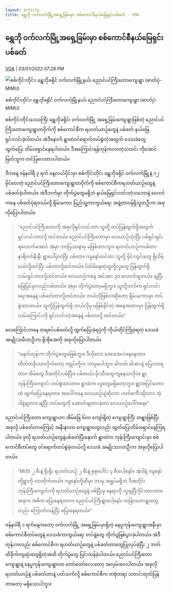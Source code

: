 ```yaml
---
layout: article
title: ရွှေဘို ဝက်လက်မြို့အရှေ့ခြမ်းမှာ စစ်ကောင်စီနယ်မြေရှင်းပစ်ခတ် - VOA
---
```


## ရွှေဘို ဝက်လက်မြို့အရှေ့ခြမ်းမှာ စစ်ကောင်စီနယ်မြေရှင်းပစ်ခတ်

[VOA](https://burmese.voanews.com/a/sagaing-shewbo-wetlet-military-coup-voa-burmese-/6379626.html) | _03/01/2022 07:28 PM_
        
![စစ်ကိုင်းတိုင်း၊ ရွှေဘိုခရိုင် ဝက်လက်မြို့နယ်၊ ညောင်ပင်ကြီးတောကျေးရွာ (ဓာတ်ပုံ-MIMU)](https://gdb.voanews.com/7AB54943-3771-4A93-8CB2-C77021DD5F93_cx0_cy12_cw0_w1080_h608_s.jpg)

_စစ်ကိုင်းတိုင်း၊ ရွှေဘိုခရိုင် ဝက်လက်မြို့နယ်၊ ညောင်ပင်ကြီးတောကျေးရွာ (ဓာတ်ပုံ-MIMU)_

စစ်ကိုင်းတိုင်းဒေသကြီး ရွှေဘိုခရိုင်၊ ဝက်လက်မြို့ အရှေ့ခြမ်းကျေးရွာဖြစ်တဲ့ ညောင်ပင်ကြီးတောကျေးရွာတဝိုက်ကို စစ်ကောင်စီက ရဟတ်ယာဉ်တွေနဲ့ ပစ်ခတ် နယ်မြေရှင်းလင်းခဲ့ပါတယ်။ အဲဒီနောက် ရွာထဲဝင်ရောက်တပ်စွဲတဲ့အတွက် ဒေသခံတွေ ထွက်ပြေး တိမ်းရှောင်နေရပါတယ်။ ဒီအကြောင်းရန်ကုန်ကလာတဲ့သတင်း ကိုအောင်မြတ်သူက တင်ပြပေးထားပါတယ်။

ဒီကနေ့ ဇန်နဝါရီ ၃ ရက် နေ့လယ်ပိုင်းမှာ စစ်ကိုင်းတိုင်း ရွှေဘိုခရိုင် ဝက်လက်မြို့နဲ့ ၁၂ မိုင်ဝေးတဲ့ ညောင်ပင်ကြီးတောကျေးရွာတဝိုက်ကို စစ်ကောင်စီကရဟတ်ယာဉ်တွေနဲ့ ပစ်ခတ်ခဲ့ပါတယ်။ အဲဒီဘက်မှာ တိုက်ပွဲတွေမရှိဘဲ နယ်မြေရှင်းလင်းတဲ့သဘောနဲ့ ဝေဟင်ကနေ ပစ်ခတ်ပုံရတယ်လို့ ရှိမ်းမကား ပြည်သူ့ကာကွယ်ရေး အဖွဲ့တာဝန်ရှိသူတဦးက အခုလိုပြောပါတယ်။

> “ညောင်ပင်ကြီးတောကို အခုလိုရှင်းလင်းတာ သူတို့ တပ်ပြန်ထွက်ဖို့အတွက် ရှင်းလင်းတာလို့ ထင်တယ်။ ညောင်ပင်ကြီးတောမှာ လေယာဉ်သုံးပြီး ပစ်ရှင်းရှင်းရလောက်အောင် အဲ့မှာ ဘာပြဿနာမှ မဖြစ်ထားဘူး။ ရဟတ်ယာဉ်ကပစ်တာ နာရီဝက်နီးနီး ရွာပေါ်မှာဝဲပြီး ပစ်တာ။ ကျနော်ထင်တာ သူတို့ မိုင်းကွင်းတွေ ရှိလိမ့်မယ်လို့ထင်ပြီး ပစ်တာလို့ထင်တယ်။ ပိတ်မိနေတဲ့သူတို့လူတွေ ပြန်ထွက်ဖို့ လမ်းရှင်းတာလို့ထင်တယ်။ လေယာဉ်ကနေ အင်အား ၃၀ လောက်ချတယ်။ ချပြီးမြေပြင်မှာလည်းပစ်တယ်။ အဲ့မှာ တိုက်ပွဲတော့မရှိဘူး။ သူတို့ဘက်က ရှင်းလင်းရေးအနေနဲ့ ပစ်ခတ်တာလို့ထင်တယ်။ ဘယ်လိုဖြစ်လဲဆိုတော့ ရှိမ်းမကားမှာ တပ်စွဲထားတယ်။ သူတို့ပြန်ထွက်ဖို့ ဘယ်လိုမှ မဖြစ်နိုင်တဲ့ အနေအထားမှာ ပြန်ထွက်ဖို့ လမ်းကြောင်းကို ရှင်းလင်းတဲ့အနေနဲ့ ပစ်တာလို့ ထင်တယ်။”

လေကြောင်းကနေ တရစပ်ပစ်ခတ်လို့ ထွက်ပြေးခဲ့ရပုံကို ကိုယ်တိုင်ကြုံခဲ့ရတဲ့ ဒေသခံ အမျိုးသမီးတဦးက ဗွီအိုအေကို အခုလိုပြောပါတယ်။

> “မနက်တုန်းက တိုက်ပွဲတွေမဖြစ်ဘူး။ ဒီလိုလေး အေးအေးပဲနေနေတာ။ တိတ်တခိုးလာလိုက်တော့ ကျုပ်တို့က ဘာမှမပါဘူး။ ခါးဝတ် ခါးစားနဲ့ ပြေးလာရတာ။ အိမ်တွေ ဒီအတိုင်းပစ်ပြီး။ ပစ်တယ်၊ မိုးသီးတွေကျနေသလိုပဲ။ ရွာဘုန်းကြီးကျောင်း တပ်စွဲထားတာ။ ရွာထဲက လူတွေမရှိတော့ဘူး။ ရွာ့အပြင်တောာထဲ ထွက်ပြေးနေရတာ။ အပေါ်ကနေ လေယာဉ်ပျံဆိုလား ဟတ်စကီးဆိုလား၊ အဲ့ဒါနဲ့ချတာ။ ချပြီး တပ်တွေကို အောက်ချထားခဲ့တာ လေယာဉ်ပေါ်ကနေ။”

ညောင်ပင်ကြီးတော ကျေးရွာဟာ အိမ်ခြေ ၆၀၀ ကျော်ရှိတဲ့ ကျေးရွာကြီး တရွာဖြစ်ပြီး အခုလို ပစ်ခတ်တာကြောင့် အနီးနားက ကျေးရွာတွေလည်း ထွက်ပြေးတိမ်းရှောင်နေကြရပါတယ်။ ခုလို ရဟတ်ယာဉ်တွေနဲ့ပစ်ခတ်ပြီးနောက် ရွာထဲက ဘုန်းကြီးကျောင်းမှာ စစ်ကောင်စီတပ်တွေ ဝင်ရောက်တပ်စွဲခဲ့တယ်လို့ ဒေသခံ အမျိုးသားတဦးက အခုလိုပြောပါတယ်။

> “Mi35 ၂ စီးနဲ့ ရိုးရိုး ရဟတ်ယာဉ် ၂ စီးနဲ့ စုစုပေါင်း ၄ စီးပေါ့နော်။ အဲ့ဒါနဲ့ ကျနော်တို့ရွာကို လာတိုက်တယ်။ ကျနော်တို့ဆီမှာ ဘာမှ အရှုပ်မရှိဘဲ ဒီအတိုင်း ဘုန်းကြီးကျောင်းကို ရဟတ်ယာဉ်တွေနဲ့ ပစ်ပြီးမှ နေရာကို လူချပြီးဝိုင်းထားတာ။ အခုက အဓိက ပြေးနေရတာက ညောင်ပင်ကြီးရွာပေါ့နော်၊ တခြားဘေးရွာတွေလည်း ကြောက်လန့်ပြီး ပြေးနေရတယ်။”

ဇန်နဝါရီ ၁ ရက်နေ့ကတော့ ဝက်လက်မြို့ အရှေ့ခြမ်းမှာရှိတဲ့ နေပူကုန်းကျေးရွာအနီးမှာ စစ်ကောင်စီတပ်တွေနဲ့ ဒေသခံကာကွယ်ရေး တပ်ဖွဲ့တွေ တိုက်ပွဲဖြစ်ပွားခဲ့ပါတယ်။ အဲဒီတုန်းကလည်း စစ်ကောင်စီက ရဟတ်ယာဉ်တွေနဲ့ ပစ်ခတ်တာတွေပြုလုပ်ခဲ့ပြီး ၂ ဘက် ထိခိုက်ကျဆုံးတွေရှိတဲ့အထိ တိုက်ပွဲတွေ ပြင်းထန်ခဲ့ပါတယ်။ ညောင်ပင်ကြီးတောကျေးရွာနဲ့ နေပူကုန်းကျေးရွာဟာ တော်တော်လေးတော့ အလှမ်းဝေးပါတယ်။ အခုလို ရဟတ်ယာဉ်နဲ့ ပစ်ခတ်တာနဲ့ ပတ်သက်လို့ စစ်ကောင်စီက တစုံတရာ သတင်းထုတ်ပြန်တာတော့ မရှိသေးပါဘူး။